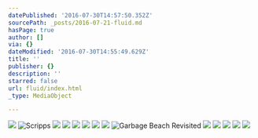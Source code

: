 ```yaml
---
datePublished: '2016-07-30T14:57:50.352Z'
sourcePath: _posts/2016-07-21-fluid.md
hasPage: true
author: []
via: {}
dateModified: '2016-07-30T14:55:49.629Z'
title: ''
publisher: {}
description: ''
starred: false
url: fluid/index.html
_type: MediaObject

---
```

![](https://the-grid-user-content.s3-us-west-2.amazonaws.com/164eaddb-cf4b-467d-825f-af6ba71508f8.jpg)
![Scripps](https://s3-us-west-2.amazonaws.com/the-grid-img/p/2d57467ed23ed0d782437d6279fd07560aec2af9.jpg)
![](https://s3-us-west-2.amazonaws.com/the-grid-img/p/92c59f4b3aaaaede8b196cd437a2c61a5fa83bea.jpg)
![](https://the-grid-user-content.s3-us-west-2.amazonaws.com/8c4af0d8-eaea-4056-a899-22f7c54bf536.jpg)
![](https://s3-us-west-2.amazonaws.com/the-grid-img/p/f4815760d27adf479ea39d10cfa61b3c015cae64.jpg)
![](https://the-grid-user-content.s3-us-west-2.amazonaws.com/91e082e0-318a-418e-9ec5-5168a5b5114a.jpg)
![](https://s3-us-west-2.amazonaws.com/the-grid-img/p/a1313c08c1671b51f2abefc10fe23136b474efca.jpg)
![](https://the-grid-user-content.s3-us-west-2.amazonaws.com/98543d1b-6e3d-4f3c-8938-6e83b9e5fae6.jpg)
![Garbage Beach Revisited](https://the-grid-user-content.s3-us-west-2.amazonaws.com/e6781d97-3304-4d5f-9c6a-26896e11a658.jpg)
![](https://the-grid-user-content.s3-us-west-2.amazonaws.com/fac947e5-62c1-4068-b3a7-f41024dd5a15.jpg)
![](https://s3-us-west-2.amazonaws.com/the-grid-img/p/fb1357ba42c3bd0b6e64656d3f8e4be773391d84.jpg)
![](https://the-grid-user-content.s3-us-west-2.amazonaws.com/1803608c-995e-4eca-a006-d3c53da15094.jpg)
![](https://s3-us-west-2.amazonaws.com/the-grid-img/p/a66ebda06c8a7655e413500be34f1d8080c56ff9.jpg)
![](https://the-grid-user-content.s3-us-west-2.amazonaws.com/af886c97-aeae-49a0-97e2-cf8189dc71e0.jpg)